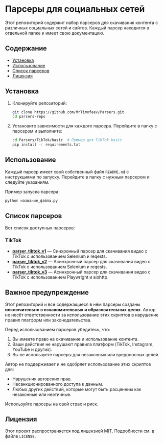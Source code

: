# Парсеры для социальных сетей

Этот репозиторий содержит набор парсеров для скачивания контента с различных социальных сетей и сайтов. Каждый парсер находится в отдельной папке и имеет свою документацию.

## Содержание

- [Установка](#установка)
- [Использование](#использование)
- [Список парсеров](#список-парсеров)
- [Лицензия](#лицензия)

## Установка

1. Клонируйте репозиторий:
   ```bash
   git clone https://github.com/MrTimofeev/Parsers.git
   cd parsers-repo
   ```

2. Установите зависимости для каждого парсера. Перейдите в папку с парсером и выполните:
   ```bash
   cd Parsers/TikTok/basic  # Пример для TikTok basic
   pip install -r requirements.txt
   ```

## Использование

Каждый парсер имеет свой собственный файл `README.md` с инструкциями по запуску. Перейдите в папку с нужным парсером и следуйте указаниям.

Пример запуска парсера:
```bash
python название_файла.py
```

## Список парсеров

Вот список доступных парсеров:

### TikTok
- **[parser_tiktok_v1](./Parsers/TikTok/basic/README.md)** — Синхронный парсер для скачивания видео с TikTok с использованием Selenium и reqests.
- **[parser_tiktok_v2](./Parsers/TikTok/aync_selenium_request/README.md)** — Асинхронный парсер для скачивания видео с TikTok с использованием Selenium и reqests.
- **[parser_tiktok_v3](./Parsers/TikTok/async_playwrigth_aiohttp/README.md)** — Асинхронный парсер для скачивания видео с TikTok с использованием Playwright и aiohttp.

## Важное предупреждение

Этот репозиторий и все содержащиеся в нём парсеры созданы **исключительно в ознакомительных и образовательных целях**. Автор не несёт ответственности за использование этих скриптов в нарушение правил платформ или законодательства.

Перед использованием парсеров убедитесь, что:
1. Вы имеете право на скачивание и использование контента.
2. Ваши действия не нарушают правила платформ (TikTok, Instagram, YouTube и других).
3. Вы не используете парсеры для незаконных или вредоносных целей.

Автор не поддерживает и не одобряет использование этих скриптов для:
- Нарушения авторских прав.
- Несанкционированного доступа к данным.
- Любых других действий, которые могут быть расценены как незаконные или неэтичные.

Используйте парсеры на свой страх и риск.

## Лицензия

Этот проект распространяется под лицензией [MIT](LICENSE.txt). Подробности см. в файле `LICENSE`.






